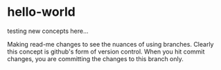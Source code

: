 # hello-world
testing new concepts here...

Making read-me changes to see the nuances of using branches.  Clearly this concept is github's form of version control.  When you hit commit changes, you are committing the changes to this branch only.
